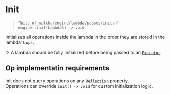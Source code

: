 # Init
> `"bits_of_matcha/engine/lambda/passes/init.h"`\
> `engine::init(Lambda&) -> void`

Initializes all operations inside the lambda in the order 
they are stored in the lambda's `ops`.

!> A lambda should be fully initialized before being passed to an
   [`Executor`](engine/lambda/executors).

## Op implementatin requirements

Init does not query operations on any
[`Reflection`](engine/op/reflection) property. \
Operations can override `init() -> void` for custom initialization logic.
